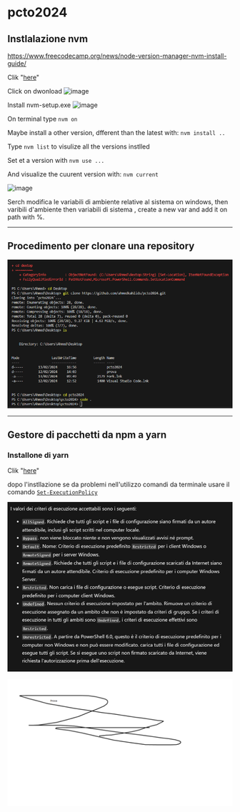 # pcto2024
## Instlalazione nvm

https://www.freecodecamp.org/news/node-version-manager-nvm-install-guide/

Clik "[here](https://github.com/coreybutler/nvm-windows#readme)"

Click on dwonload
![image](https://github.com/ahmedkahlids/pcto2024/assets/159768993/cacb9006-3242-4e66-9a1e-ed8e310e34b4)

Install nvm-setup.exe ![image](https://github.com/ahmedkahlids/pcto2024/assets/159768993/72729bb4-658c-48d3-8f6a-4f29e095fd3b)

On terminal type `nvm on`

Maybe install a other version, dfferent than the latest with: `nvm install ..`

Type `nvm list` to visulize all the versions instlled 

Set et a version with `nvm use ...`

And visualize the cuurent version with: `nvm current`

![image](https://github.com/ahmedkahlids/pcto2024/assets/159768993/bfe5a947-1f87-46f5-8f91-c05bdfd165b0)

Serch modifica le variabili di ambiente relative al sistema on windows, then varibili d'ambiente then variabili di sistema , create a new var and add it on path with %.

---


## Procedimento per clonare una repository 

![image](images\image1.png)

---

## Gestore di pacchetti da npm a yarn
### Installone di yarn


Clik "[here](https://classic.yarnpkg.com/lang/en/docs/install/#windows-stable)"

dopo l'instllazione se da problemi nell'utilizzo comandi da terminale usare il comando [`Set-ExecutionPolicy`](https://learn.microsoft.com/it-it/powershell/module/microsoft.powershell.security/set-executionpolicy?view=powershell-7.4y) 

![image](images\image2.png)

![image](images\prova.png)






